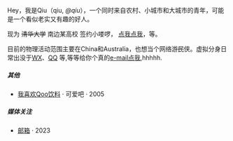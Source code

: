 Hey，我是Qiu（qiu, _@qiu_），一个同时来自农村、小城市和大城市的青年，可能是一个看似老实又有趣的好人。

现为 <del>清华大学</del> 南边某高校 签约小喽啰， [点我点我](https://baike.baidu.com/item/%E6%B8%85%E5%8D%8E%E5%A4%A7%E5%AD%A6/111764)，等。


目前的物理活动范围主要在China和Australia，也想当个网络游<del>民</del>侠。虚拟分身日常出没于[WX](https://ifyouhave.com)、[QQ](https://www.ifyouhavetoo.com) 等,等等给你个真的[e-mail点我](https://www.baidu.com/s?ie=utf-8&f=8&rsv_bp=1&tn=baidu&wd=xw6862%40gmail.com&oq=%25E9%2585%25B7%25E5%2584%25BF&rsv_pq=c5aa04e60001a2b5&rsv_t=338acdwAj%2B%2FDOyB336ch0OfG5gpKNXosA7DNajPTPKz3mpz90OOpowEOYSY&rqlang=cn&rsv_enter=1&rsv_dl=tb&rsv_n=2&rsv_sug3=1&rsv_sug2=0&rsv_btype=t&inputT=888&rsv_sug4=888),hhhhh.


##### 其他

- [我喜欢Qoo饮料][1] · 可爱吧 · 2005



##### 媒体关注

- [邮箱][2]  · 2023

<!--
- [ 实习生 -- Qiu][3] · 2024
-->


[1]: //https://baike.baidu.com/item/%E9%85%B7%E5%84%BF/13521?fromtitle=Qoo&fromid=10716203&fromModule=lemma_search-box/
[2]: //txt1.057111.xyz/
[3]: //none/

